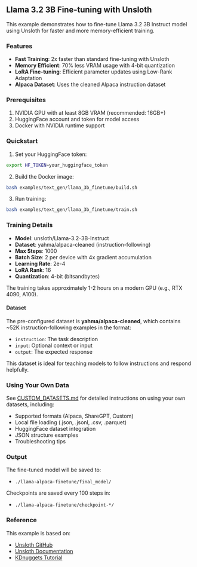 ## Llama 3.2 3B Fine-tuning with Unsloth

This example demonstrates how to fine-tune Llama 3.2 3B Instruct model using Unsloth for faster and more memory-efficient training.

### Features

- **Fast Training**: 2x faster than standard fine-tuning with Unsloth
- **Memory Efficient**: 70% less VRAM usage with 4-bit quantization
- **LoRA Fine-tuning**: Efficient parameter updates using Low-Rank Adaptation
- **Alpaca Dataset**: Uses the cleaned Alpaca instruction dataset

### Prerequisites

1. NVIDIA GPU with at least 8GB VRAM (recommended: 16GB+)
2. HuggingFace account and token for model access
3. Docker with NVIDIA runtime support

### Quickstart

1. Set your HuggingFace token:
```bash
export HF_TOKEN=your_huggingface_token
```

2. Build the Docker image:
```bash
bash examples/text_gen/llama_3b_finetune/build.sh
```

3. Run training:
```bash
bash examples/text_gen/llama_3b_finetune/train.sh
```

### Training Details

- **Model**: unsloth/Llama-3.2-3B-Instruct
- **Dataset**: yahma/alpaca-cleaned (instruction-following)
- **Max Steps**: 1000
- **Batch Size**: 2 per device with 4x gradient accumulation
- **Learning Rate**: 2e-4
- **LoRA Rank**: 16
- **Quantization**: 4-bit (bitsandbytes)

The training takes approximately 1-2 hours on a modern GPU (e.g., RTX 4090, A100).

#### Dataset

The pre-configured dataset is **yahma/alpaca-cleaned**, which contains ~52K instruction-following examples in the format:
- `instruction`: The task description
- `input`: Optional context or input
- `output`: The expected response

This dataset is ideal for teaching models to follow instructions and respond helpfully.

### Using Your Own Data

See [CUSTOM_DATASETS.md](../CUSTOM_DATASETS.md) for detailed instructions on using your own datasets, including:
- Supported formats (Alpaca, ShareGPT, Custom)
- Local file loading (.json, .jsonl, .csv, .parquet)
- HuggingFace dataset integration
- JSON structure examples
- Troubleshooting tips

### Output

The fine-tuned model will be saved to:
- `./llama-alpaca-finetune/final_model/`

Checkpoints are saved every 100 steps in:
- `./llama-alpaca-finetune/checkpoint-*/`

### Reference

This example is based on:
- [Unsloth GitHub](https://github.com/unslothai/unsloth)
- [Unsloth Documentation](https://docs.unsloth.ai)
- [KDnuggets Tutorial](https://www.kdnuggets.com/fine-tuning-llama-using-unsloth)
